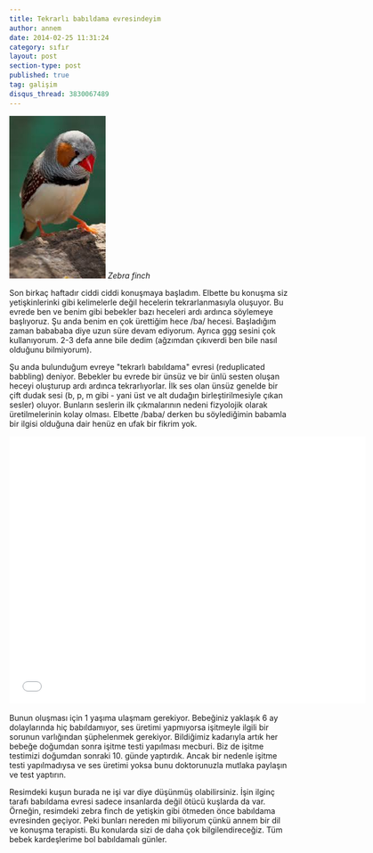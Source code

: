 ```yaml
---
title: Tekrarlı babıldama evresindeyim
author: annem
date: 2014-02-25 11:31:24
category: sıfır
layout: post
section-type: post
published: true
tag: galişim
disqus_thread: 3830067489
---
```


![Zebra finch](/img/posts/zebra-finch.jpg)
*Zebra finch*

Son birkaç haftadır ciddi ciddi konuşmaya başladım. Elbette bu konuşma siz yetişkinlerinki gibi kelimelerle değil hecelerin tekrarlanmasıyla oluşuyor. Bu evrede ben ve benim gibi bebekler bazı heceleri ardı ardınca söylemeye başlıyoruz. Şu anda benim en çok ürettiğim hece /ba/ hecesi. Başladığım zaman babababa diye uzun süre devam ediyorum. Ayrıca ggg sesini çok kullanıyorum. 2-3 defa anne bile dedim (ağzımdan çıkıverdi ben bile nasıl olduğunu bilmiyorum).

Şu anda bulunduğum evreye "tekrarlı babıldama" evresi (reduplicated babbling) deniyor. Bebekler bu evrede bir ünsüz ve bir ünlü sesten oluşan heceyi oluşturup ardı ardınca tekrarlıyorlar. İlk ses olan ünsüz genelde bir çift dudak sesi (b, p, m gibi - yani üst ve alt dudağın birleştirilmesiyle çıkan sesler) oluyor. Bunların seslerin ilk çıkmalarının nedeni fizyolojik olarak üretilmelerinin kolay olması. Elbette /baba/ derken bu söylediğimin babamla bir ilgisi olduğuna dair henüz en ufak bir fikrim yok.

<iframe src="//www.youtube.com/embed/sagC6J9DaFU" width="640" height="480" frameborder="0" allowfullscreen="allowfullscreen">Baba Murat</iframe>

Bunun oluşması için 1 yaşıma ulaşmam gerekiyor. Bebeğiniz yaklaşık 6 ay dolaylarında hiç babıldamıyor, ses üretimi yapmıyorsa işitmeyle ilgili bir sorunun varlığından şüphelenmek gerekiyor. Bildiğimiz kadarıyla artık her bebeğe doğumdan sonra işitme testi yapılması mecburi. Biz de işitme testimizi doğumdan sonraki 10. günde yaptırdık. Ancak bir nedenle işitme testi yapılmadıysa ve ses üretimi yoksa bunu doktorunuzla mutlaka paylaşın ve test yaptırın.

Resimdeki kuşun burada ne işi var diye düşünmüş olabilirsiniz. İşin ilginç tarafı babıldama evresi sadece insanlarda değil ötücü kuşlarda da var. Örneğin, resimdeki zebra finch de yetişkin gibi ötmeden önce babıldama evresinden geçiyor. Peki bunları nereden mi biliyorum çünkü annem bir dil ve konuşma terapisti. Bu konularda sizi de daha çok bilgilendireceğiz. Tüm bebek kardeşlerime bol babıldamalı günler.
